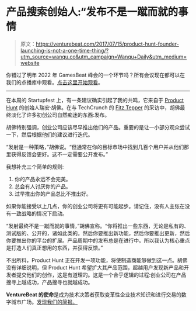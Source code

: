 # 产品搜索创始人:“发布不是一蹴而就的事情

> 原文：<https://venturebeat.com/2017/07/15/product-hunt-founder-launching-is-not-a-one-time-thing/?utm_source=wanqu.co&utm_campaign=Wanqu+Daily&utm_medium=website>

你错过了明年 2022 年 GamesBeat 峰会的一个环节吗？所有会议现在都可以在我们的点播库中观看。[点击这里开始观看](https://attendees.bizzabo.com/412979/agenda?date=1666742400000)。

* * *

在本周的 Startupfest 上，有一条建议确实引起了我的共鸣，它来自于 [Product Hunt](http://producthunt.com/) 的创始人瑞安·胡佛。在与 TechCrunch 的 [Fitz Tepper](https://twitter.com/fitztepper) 的采访中，胡佛最终淡化了许多初创公司自然痴迷的东西:发布。

胡佛特别强调，创业公司应该尽早推出他们的产品。重要的是让一小部分观众尝试一下，然后根据他们的建议进行迭代。

“发射是一种策略，”胡佛说。“但通常在你的目标市场中找到几百个用户并从他们那里获得反馈会更好。这不一定需要公开发布。”

我想补充三个简单的规则:

1.  你的产品永远不会完美。
2.  总会有人讨厌你的产品。
3.  过早推出你的产品总比不推出好。

如果你能接受以上几点，你的创业公司将更有可能起步。请记住，没有人主张在没有一致战略的情况下启动。

“发射最终不是一蹴而就的事情，”胡佛宣称。“你将推出一些东西，无论是私有的、测试版的、公开的，诸如此类的。然后你要推出新功能，然后你要推出更新，然后你要推出你的平台的扩展。产品周期中的发布总是在进行中。所以我认为核心重点是打造人们真正想用的东西，并获得反馈。”

不出所料，Product Hunt 正在开发一项功能，将使制造商能够做到这一点。胡佛没有详细说明，但 Product Hunt 希望扩大其产品范围，超越用户发现新产品和开发者提交他们的创作，这是有道理的。这是一个合乎逻辑的过程:创业公司在产品搜寻上越成功，产品搜寻也就越成功。

**VentureBeat 的使命**是成为技术决策者获取变革性企业技术知识和进行交易的数字城市广场。[发现我们的简报。](https://info.venturebeat.com/website-preference-center.html)